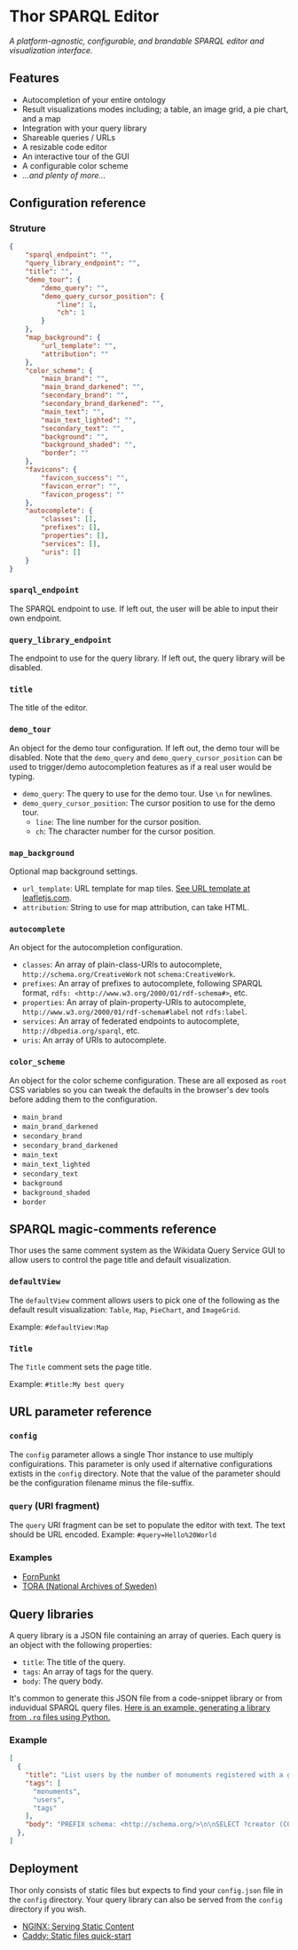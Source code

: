 # Thor SPARQL Editor

_A platform-agnostic, configurable, and brandable SPARQL editor and visualization interface._

## Features

 - Autocompletion of your entire ontology
 - Result visualizations modes including; a table, an image grid, a pie chart, and a map
 - Integration with your query library
 - Shareable queries / URLs
 - A resizable code editor
 - An interactive tour of the GUI
 - A configurable color scheme
 - _...and plenty of more..._



## Configuration reference

### Struture

```json
{
    "sparql_endpoint": "",
    "query_library_endpoint": "",
    "title": "",
    "demo_tour": {
        "demo_query": "",
        "demo_query_cursor_position": {
            "line": 1,
            "ch": 1
        }
    },
    "map_background": {
        "url_template": "",
        "attribution": ""
    },
    "color_scheme": {
        "main_brand": "",
        "main_brand_darkened": "",
        "secondary_brand": "",
        "secondary_brand_darkened": "",
        "main_text": "",
        "main_text_lighted": "",
        "secondary_text": "",
        "background": "",
        "background_shaded": "",
        "border": ""
    },
    "favicons": {
        "favicon_success": "",
        "favicon_error": "",
        "favicon_progess": ""
    },
    "autocomplete": {
        "classes": [],
        "prefixes": [],
        "properties": [],
        "services": [],
        "uris": []
    }
}
```

### `sparql_endpoint`

The SPARQL endpoint to use. If left out, the user will be able to input their own endpoint.

### `query_library_endpoint`

The endpoint to use for the query library. If left out, the query library will be disabled.

### `title`

The title of the editor.

### `demo_tour`

An object for the demo tour configuration. If left out, the demo tour will be disabled. Note that the `demo_query` and `demo_query_cursor_position` can be used to trigger/demo autocompletion features as if a real user would be typing.

 - `demo_query`: The query to use for the demo tour. Use `\n` for newlines.
 - `demo_query_cursor_position`: The cursor position to use for the demo tour.
    - `line`: The line number for the cursor position.
    - `ch`: The character number for the cursor position.

### `map_background`

Optional map background settings.

 - `url_template`: URL template for map tiles. [See URL template at leafletjs.com](https://leafletjs.com/reference.html#tilelayer).
 - `attribution`: String to use for map attribution, can take HTML.

### `autocomplete`

An object for the autocompletion configuration.

 - `classes`: An array of plain-class-URIs to autocomplete, `http://schema.org/CreativeWork` not `schema:CreativeWork`.
 - `prefixes`: An array of prefixes to autocomplete, following SPARQL format, `rdfs: <http://www.w3.org/2000/01/rdf-schema#>`, etc.
 - `properties`: An array of plain-property-URIs to autocomplete, `http://www.w3.org/2000/01/rdf-schema#label` not `rdfs:label`.
 - `services`: An array of federated endpoints to autocomplete, `http://dbpedia.org/sparql`, etc.
 - `uris`: An array of URIs to autocomplete.

### `color_scheme`

An object for the color scheme configuration. These are all exposed as `root` CSS variables so you can tweak the defaults in the browser's dev tools before adding them to the configuration.

 - `main_brand`
 - `main_brand_darkened`
 - `secondary_brand`
 - `secondary_brand_darkened`
 - `main_text`
 - `main_text_lighted`
 - `secondary_text`
 - `background`
 - `background_shaded`
 - `border`

## SPARQL magic-comments reference

Thor uses the same comment system as the Wikidata Query Service GUI to allow users to control the page title and default visualization.

### `defaultView`

The `defaultView` comment allows users to pick one of the following as the default result visualization: `Table`, `Map`, `PieChart`, and `ImageGrid`.

Example: `#defaultView:Map`

### `Title`

The `Title` comment sets the page title.

Example: `#title:My best query`

## URL parameter reference

### `config`

The `config` parameter allows a single Thor instance to use multiply configuirations. This parameter is only used if alternative configurations extists in the `config` directory. Note that the value of the parameter should be the configuration filename minus the file-suffix.

### `query` (URI fragment)

The `query` URI fragment can be set to populate the editor with text. The text should be URL encoded. Example: `#query=Hello%20World`

### Examples

 - [FornPunkt](https://github.com/fornpunkt/sparql/blob/main/thor-configuration/config.json)
 - [TORA (National Archives of Sweden)](https://github.com/Riksarkivet/ra-sokprototyper/blob/main/thor/config.json)

## Query libraries

A query library is a JSON file containing an array of queries. Each query is an object with the following properties:

 - `title`: The title of the query.
 - `tags`: An array of tags for the query.
 - `body`: The query body.

It's common to generate this JSON file from a code-snippet library or from induvidual SPARQL query files. [Here is an example, generating a library from `.rq` files using Python.](https://github.com/fornpunkt/sparql/tree/main#adding-queries-to-the-library)

### Example

```json
[
  {
    "title": "List users by the number of monuments registered with a given tag",
    "tags": [
      "monuments",
      "users",
      "tags"
    ],
    "body": "PREFIX schema: <http://schema.org/>\n\nSELECT ?creator (COUNT(?monument) AS ?monument_count) WHERE {\n  BIND(<https://fornpunkt.se/tagg/stensattning> AS ?tag)\n  ?monument schema:keywords ?tag ;\n        a schema:CreativeWork ;\n        schema:creator ?creator .\n}\nGROUP BY ?creator\nORDER BY DESC(?monument_count)\n"
  },
]
```

## Deployment

Thor only consists of static files but expects to find your `config.json` file in the `config` directory. Your query library can also be served from the `config` directory if you wish.

 - [NGINX: Serving Static Content](https://docs.nginx.com/nginx/admin-guide/web-server/serving-static-content/)
 - [Caddy: Static files quick-start](https://caddyserver.com/docs/quick-starts/static-files)
